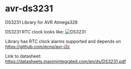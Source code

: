 # avr-ds3231
DS3231 Library for AVR Atmega328

DS3231 RTC clock looks like:
![DS3231](https://www.gmelectronic.com/data/product/1024_1024/pctdetail.772-290.1.jpg)

Library has RTC clock alarms supported and depends on https://github.com/ecnx/avr-i2c


Link to datasheet: https://datasheets.maximintegrated.com/en/ds/DS3231.pdf
